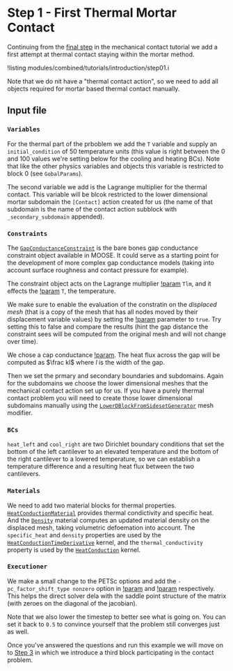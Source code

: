 # Step 1 - First Thermal Mortar Contact

Continuing from the [final step](contact/tutorials/introduction/step02.md) in
the mechanical contact tutorial we add a first attempt at thermal contact
staying within the mortar method.

!listing modules/combined/tutorials/introduction/step01.i

Note that we do nit have a "thermal contact action", so we need to add all
objects required for mortar based thermal contact manually.

## Input file

### `Variables`

For the thermal part of the prboblem we add the `T` variable and supply an
`initial_condition` of 50 temperature units (this value is right between the 0
and 100 values we're setting below for the cooling and heating BCs). Note that
like the other physics variables and objects this variable is restricted to
block 0 (see `GobalParams`).

The second variable we add is the Lagrange multiplier for the thermal contact.
This variable will be blcok restricted to the lower dimensional mortar subdomain
the `[Contact]` action created for us (the name of that subdomain is the name of
the contact action subblock with `_secondary_subdomain` appended).

### `Constraints`

The [`GapConductanceConstraint`](GapConductanceConstraint.md) is the bare bones
gap conductance constraint object available in MOOSE. It could serve as a
starting point for the development of more complex gap conductance models
(taking into account surface roughness and contact pressure for example).

The constraint object acts on the Lagrange multiplier
[!param](/Constraints/GapConductanceConstraint/variable) `Tlm`, and it effects
the [!param](/Constraints/GapConductanceConstraint/secondary_variable) `T`, the
temperature.

We make sure to enable the evaluation of the constratin on the _displaced mesh_
(that is a copy of the mesh that has all nodes moved by their displacement
variable values) by setting the
[!param](/Constraints/GapConductanceConstraint/use_displaced_mesh) parameter to
`true`. Try setting this to false and compare the results (hint the gap distance
the constraint sees will be computed from the original mesh and will not change
over time).

We chose a cap conductance [!param](/Constraints/GapConductanceConstraint/k).
The heat flux across the gap will be computed as $\frac kl$ where $l$ is the
width of the gap.

Then we set the prmary and secondary boundaries and subdomains. Again for the
subdomains we choose the lower dimensional meshes that the mechanical contact
action set up for us. If you have a purely thermal contact problem you will need
to create those lower dimensional subdomains manually using the
[`LowerDBlockFromSidesetGenerator`](LowerDBlockFromSidesetGenerator.md) mesh
modifier.

### `BCs`

`heat_left` and `cool_right` are two Dirichlet boundary conditions that set the
bottom of the left cantilever to an elevated temperature and the bottom of the
right cantilever to a lowered temperature, so we can establish a temperature
difference and a resulting heat flux between the two cantilevers.

### `Materials`

We need to add two material blocks for thermal properties.
[`HeatConductionMaterial`](HeatConductionMaterial.md) provides thermal
condictivity and specific heat. And the [`Density`](Density.md) material
computes an updated material density on the displaced mesh, taking volumetric
defoemation into account. The `specific_heat` and `density` properties are used
by the [`HeatConductionTimeDerivative`](HeatConductionTimeDerivative.md) kernel,
and the `thermal_conductivity` property is used by the
[`HeatConduction`](HeatConduction.md) kernel.

### `Executioner`

We make a small change to the PETSc options and add the `-pc_factor_shift_type
nonzero` option in  [!param](/Executioner/Transient/petsc_options_iname) and
[!param](/Executioner/Transient/petsc_options_value) respectively. This helps
the direct solver dela with the saddle point structure of the matrix (with
zeroes on the diagonal of the jacobian).

Note that we also lower the timestep to better see what is going on. You can set
it back to `0.5` to convince yourself that the problem still converges just as
well.

Once you've answered the questions and run this example we will move on to
[Step 3](combined/tutorials/introduction/step02.md) in which we introduce
a third block participating in the contact problem.

